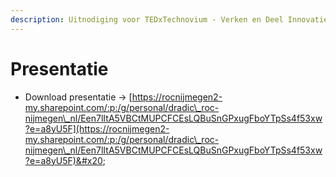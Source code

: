 ```yaml
---
description: Uitnodiging voor TEDxTechnovium - Verken en Deel Innovatie in Jouw Branche
---
```


# Presentatie

* Download presentatie -> [https://rocnijmegen2-my.sharepoint.com/:p:/g/personal/dradic\_roc-nijmegen\_nl/Een7lItA5VBCtMUPCFCEsLQBuSnGPxugFboYTpSs4f53xw?e=a8yU5F](https://rocnijmegen2-my.sharepoint.com/:p:/g/personal/dradic\_roc-nijmegen\_nl/Een7lItA5VBCtMUPCFCEsLQBuSnGPxugFboYTpSs4f53xw?e=a8yU5F)&#x20;



